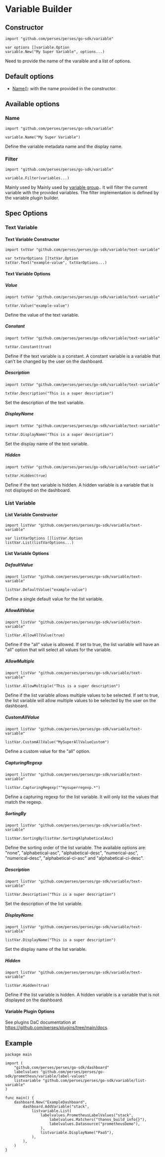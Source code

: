 # Variable Builder

## Constructor

```golang
import "github.com/perses/perses/go-sdk/variable"

var options []variable.Option
variable.New("My Super Variable", options...)
```

Need to provide the name of the varaible and a list of options.

## Default options

- [Name()](#name): with the name provided in the constructor.

## Available options

### Name

```golang
import "github.com/perses/perses/go-sdk/variable" 

variable.Name("My Super Variable")
```

Define the variable metadata name and the display name.

### Filter

```golang
import "github.com/perses/perses/go-sdk/variable" 

variable.Filter(variables...)
```

Mainly used by Mainly used by [variable group](./variable-group.md).. It will filter the current variable with the provided variables.
The filter implementation is defined by the variable plugin builder.

## Spec Options

### Text Variable

#### Text Variable Constructor

```golang
import txtVar "github.com/perses/perses/go-sdk/variable/text-variable"

var txtVarOptions []txtVar.Option
txtVar.Text("example-value", txtVarOptions...)
```

#### Text Variable Options

##### Value

```golang
import txtVar "github.com/perses/perses/go-sdk/variable/text-variable"

txtVar.Value("example-value")
```

Define the value of the text variable.

##### Constant

```golang
import txtVar "github.com/perses/perses/go-sdk/variable/text-variable"

txtVar.Constant(true)
```

Define if the text variable is a constant. A constant variable is a variable that can't be changed by the user on the dashboard.

##### Description

```golang
import txtVar "github.com/perses/perses/go-sdk/variable/text-variable"

txtVar.Description("This is a super description")
```

Set the description of the text variable.

##### DisplayName

```golang
import txtVar "github.com/perses/perses/go-sdk/variable/text-variable"

txtVar.DisplayName("This is a super description")
```

Set the display name of the text variable.

##### Hidden

```golang
import txtVar "github.com/perses/perses/go-sdk/variable/text-variable"

txtVar.Hidden(true)
```

Define if the text variable is hidden. A hidden variable is a variable that is not displayed on the dashboard.

### List Variable

#### List Variable Constructor

```golang
import listVar "github.com/perses/perses/go-sdk/variable/text-variable"

var listVarOptions []listVar.Option
listVar.List(listVarOptions...)
```

#### List Variable Options

##### DefaultValue

```golang
import listVar "github.com/perses/perses/go-sdk/variable/text-variable"

listVar.DefaultValue("example-value")
```

Define a single default value for the list variable.

##### AllowAllValue

```golang
import listVar "github.com/perses/perses/go-sdk/variable/text-variable"

listVar.AllowAllValue(true)
```

Define if the "all" value is allowed. If set to true, the list variable will have an "all" option that will select all values for the variable.

##### AllowMultiple

```golang
import listVar "github.com/perses/perses/go-sdk/variable/text-variable"

listVar.AllowMultiple("This is a super description")
```

Define if the list variable allows multiple values to be selected. If set to true, the list variable will allow multiple values to be selected by the user on the dashboard.

##### CustomAllValue

```golang
import listVar "github.com/perses/perses/go-sdk/variable/text-variable"

listVar.CustomAllValue("MySuperAllValueCustom")
```

Define a custom value for the "all" option.

##### CapturingRegexp

```golang
import listVar "github.com/perses/perses/go-sdk/variable/text-variable"

listVar.CapturingRegexp("^mysuperregexp.*")
```

Define a capturing regexp for the list variable. It will only list the values that match the regexp.

##### SortingBy

```golang
import listVar "github.com/perses/perses/go-sdk/variable/text-variable"

listVar.SortingBy(listVar.SortingAlphabeticalAsc)
```

Define the sorting order of the list variable.
The available options are: "none", "alphabetical-asc", "alphabetical-desc", "numerical-asc", "numerical-desc", "alphabetical-ci-asc" and "alphabetical-ci-desc".

##### Description

```golang
import listVar "github.com/perses/perses/go-sdk/variable/text-variable"

listVar.Description("This is a super description")
```

Set the description of the list variable.

##### DisplayName

```golang
import listVar "github.com/perses/perses/go-sdk/variable/text-variable"

listVar.DisplayName("This is a super description")
```

Set the display name of the list variable.

##### Hidden

```golang
import listVar "github.com/perses/perses/go-sdk/variable/text-variable"

listVar.Hidden(true)
```

Define if the list variable is hidden. A hidden variable is a variable that is not displayed on the dashboard.

#### Variable Plugin Options

See plugins DaC documentation at https://github.com/perses/plugins/tree/main/docs.

## Example

```golang
package main

import (
	"github.com/perses/perses/go-sdk/dashboard"
	labelvalues "github.com/perses/perses/go-sdk/prometheus/variable/label-values"
	listvariable "github.com/perses/perses/go-sdk/variable/list-variable"
)

func main() {
	dashboard.New("ExampleDashboard",
		dashboard.AddVariable("stack",
			listvariable.List(
				labelvalues.PrometheusLabelValues("stack",
					labelvalues.Matchers("thanos_build_info{}"),
					labelvalues.Datasource("prometheusDemo"),
				),
				listvariable.DisplayName("PaaS"),
			),
		),
	)
}
```
